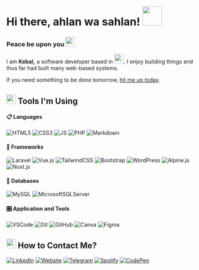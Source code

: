 # Hi there, ahlan wa sahlan! <img src="https://media0.giphy.com/media/5HyXGsoFzXWPKFx07j/giphy.gif?ep=v1_stickers_search&rid=giphy.gif&ct=s" width="50">

### Peace be upon you <img src="https://media0.giphy.com/media/AQyuyk6LiCtT6Fcuim/giphy.gif?ep=v1_stickers_search&rid=giphy.gif&ct=s" width="25">

I am **Kebal,** a software developer based in <img src="https://i.giphy.com/media/gfYdWq3wmRCHcy4lwQ/giphy.webp" width="25">. I enjoy building things and thus far had built many web-based systems. 

If you need something to be done tomorrow, <a href="#-how-to-contact-me">hit me up today</a>.

## <img src="https://media2.giphy.com/media/QssGEmpkyEOhBCb7e1/giphy.gif?cid=ecf05e47a0n3gi1bfqntqmob8g9aid1oyj2wr3ds3mg700bl&rid=giphy.gif" width="25"><b> Tools I'm Using</b>

#### 📋 Languages
    
![HTML5](https://img.shields.io/badge/html5-%23E34F26.svg?style=for-the-badge&logo=html5&logoColor=white)
![CSS3](https://img.shields.io/badge/css3-%231572B6.svg?style=for-the-badge&logo=css3&logoColor=white)
![JS](https://img.shields.io/badge/javascript%20-%23F7DF1E.svg?&style=for-the-badge&logo=javascript&logoColor=black)
![PHP](https://img.shields.io/badge/php-%23777BB4.svg?style=for-the-badge&logo=php&logoColor=white)
![Markdown](https://img.shields.io/badge/markdown-%23000000.svg?style=for-the-badge&logo=markdown&logoColor=white)
   
#### 🎨 Frameworks

![Laravel](https://img.shields.io/badge/Laravel-FF2D20?style=for-the-badge&logo=laravel&logoColor=white)
![Vue.js](https://img.shields.io/badge/Vue.js-4FC08D?style=for-the-badge&logo=vuedotjs&logoColor=white)
![TailwindCSS](https://img.shields.io/badge/TailwindCSS-06B6D4?style=for-the-badge&logo=tailwind-css&logoColor=white)
![Bootstrap](https://img.shields.io/badge/bootstrap%205%20-%237952B3.svg?&style=for-the-badge&logo=bootstrap&logoColor=white)
![WordPress](https://img.shields.io/badge/WordPress-%2321759B.svg?style=for-the-badge&logo=wordpress&logoColor=white)
![Alpine.js](https://img.shields.io/badge/Alpine.js-%238BC0D0.svg?style=for-the-badge&logo=alpinedotjs&logoColor=black)
![Nuxt.js](https://img.shields.io/badge/Nuxt.js-%2300DC82.svg?style=for-the-badge&logo=nuxtdotjs&logoColor=white)
    
#### 💾 Databases

![MySQL](https://img.shields.io/badge/MySQL-4479A1?style=for-the-badge&logo=mysql&logoColor=white)
![MicrosoftSQLServer](https://img.shields.io/badge/Microsoft%20SQL%20Server-CC2927?style=for-the-badge&logo=microsoft%20sql%20server&logoColor=white) 
    
#### 🎛️ Application and Tools

![VSCode](https://img.shields.io/badge/VS%20Code-0078d7.svg?style=for-the-badge&logo=visual-studio-code&logoColor=white)
![Git](https://img.shields.io/badge/git-%23F05033.svg?style=for-the-badge&logo=git&logoColor=white)
![GitHub](https://img.shields.io/badge/github-%23121011.svg?style=for-the-badge&logo=github&logoColor=white)
![Canva](https://img.shields.io/badge/Canva-%2300C4CC.svg?style=for-the-badge&logo=Canva&logoColor=white) 
![Figma](https://img.shields.io/badge/Figma-%23F24E1E.svg?style=for-the-badge&logo=Figma&logoColor=white) 
<!-- ![Brew](https://img.shields.io/badge/homebrew-%23FBB040.svg?style=for-the-badge&logo=homebrew&logoColor=black) -->
<!-- ![Laragon](https://img.shields.io/badge/laragon-%230E83CD.svg?style=for-the-badge&logo=laragon&logoColor=white) -->
<!-- ![Postman](https://img.shields.io/badge/Postman-FF6C37?style=for-the-badge&logo=Postman&logoColor=white) -->
<!--![Mac](https://img.shields.io/badge/Mac-00000F?style=for-the-badge&logo=apple&logoColor=white)-->
<!--![Linux](https://img.shields.io/badge/Linux-FCC624?style=for-the-badge&logo=linux&logoColor=black)-->
<!--![Windows](https://img.shields.io/badge/Windows-0078D6?style=for-the-badge&logo=windows&logoColor=white)-->

## <img src="https://media1.giphy.com/media/lQ6CBvgBn7QEbb0Va8/giphy.gif" width="25"><b> How to Contact Me?</b>

[![LinkedIn](https://img.shields.io/badge/linkedin-%230A66C2.svg?color=0A66C2&style=for-the-badge&logo=linkedin&logoColor=white 'LinkedIn')](https://linkedin.com/in/miqbalhakim)
[![Website](https://img.shields.io/badge/kebal-%23000000.svg?color=000000&style=for-the-badge&logo=keras&logoColor=white 'Website')](https://miqbalhakim.github.io)
[![Telegram](https://img.shields.io/badge/telegram-%2326A5E4.svg?color=26A5E4&style=for-the-badge&logo=telegram&logoColor=white 'Telegram')](https://t.me/miqbxlhxkm)
[![Spotify](https://img.shields.io/badge/spotify-%231DB954.svg?color=1DB954&style=for-the-badge&logo=spotify&logoColor=white 'Spotify')](https://open.spotify.com/user/31x5zoshyxk76ldg2kz6y6ieflhm?si=a1f8cf71cc924a49)
[![CodePen](https://img.shields.io/badge/codepen-%23000000.svg?color=000000&style=for-the-badge&logo=codepen&logoColor=white 'CodePen')](https://codepen.io/kebal)
<!-- [![YouTube Music](https://img.shields.io/badge/youtubemusic-%23FF0000.svg?color=FF0000&style=for-the-badge&logo=youtubemusic&logoColor=white 'YouTube Music')](https://music.youtube.com/channel/UCouJr-8pBvSGOmKI3fnNq0g?feature=share) -->
<!-- [![AppleMusic](https://img.shields.io/badge/apple%20music-%23FA243C.svg?color=FA243C&style=for-the-badge&logo=applemusic&logoColor=white 'Apple Music')](https://music.apple.com/profile/kebal) -->

<!-- <a href="https://www.linkedin.com/in/miqbalhakim" target="_blank">
  <picture>
    <source media="(prefers-color-scheme: dark)" srcset="./assets/linkedin-light.png">
    <img alt="LinkedIn" src="./assets/linkedin-dark.png" width="40" height="40" style="margin-right:8px">
  </picture>
</a>

<a href="https://www.kebal.xyz" target="_blank">
  <picture>
    <source media="(prefers-color-scheme: dark)" srcset="./assets/portfolio-light.png">
    <img alt="Portfolio" src="./assets/portfolio-dark.png" width="40" height="40" style="margin-right:8px">
  </picture>
</a>

<a href="https://t.me/kebal" target="_blank">
  <picture>
    <source media="(prefers-color-scheme: dark)" srcset="./assets/telegram-light.png">
    <img alt="Telegram" src="./assets/telegram-dark.png" width="40" height="40" style="margin-right:8px">
  </picture>
</a>

<a href="https://user.spotify.com/" target="_blank">
  <picture>
    <source media="(prefers-color-scheme: dark)" srcset="./assets/spotify-light.png">
    <img alt="spotify" src="./assets/spotify-dark.png" width="40" height="40" style="margin-right:8px">
  </picture>
</a>

<picture>
  <img src="./assets/my.png" height="42">
</picture>
 -->

